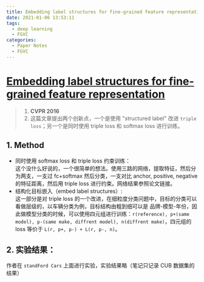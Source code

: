 ```yaml
---
title: Embedding label structures for fine-grained feature representation
date: 2021-01-06 13:53:11
tags: 
  - deep learning
  - FGVC
categories:
  - Paper Notes
  - FGVC
---
```


# [Embedding label structures for fine-grained feature representation](https://www.cv-foundation.org/openaccess/content_cvpr_2016/papers/Zhang_Embedding_Label_Structures_CVPR_2016_paper.pdf)

> 1. **CVPR 2016**
> 2. 这篇文章提出两个创新点，一个是使用 "structured label" 改进 `triple loss`；另一个是同时使用 triple loss 和 softmax loss 进行训练。
 <!-- more -->


## 1. Method
  - 同时使用 softmax loss 和 triple loss 约束训练：  
  这个没什么好说的，一个很简单的想法。使用三路的网络，提取特征，然后分为两支，一支过 fc+softmax 然后分类，一支对比 anchor, positive, negative 的特征距离，然后用 triple loss 进行约束。网络结果参照论文链接。
  - 结构化目标嵌入（embed label structures）:  
  这一部分是对 triple loss 的一个改进，在细粒度分类问题中，目标的分类可以看做层级的，以车辆分类为例，目标结构由粗到细可以是 品牌-模型-年份，因此做模型分类的时候，可以使用四元组进行训练：`r(reference), p+(same model), p-(same make, diffrent model), n(diffrent make)`，四元组的 loss 等价于 `L(r, p+, p-) + L(r, p-, n)`。


## 2. 实验结果：  
  作者在 `standFord Cars` 上面进行实验，实验结果略（笔记只记录 CUB 数据集的结果）
